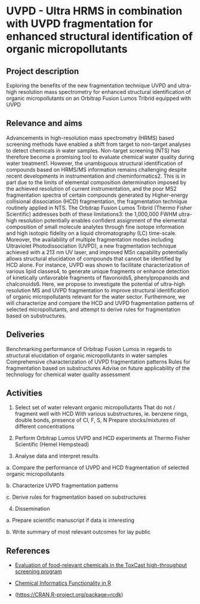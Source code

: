 # UVPD - Ultra HRMS in combination with UVPD fragmentation for enhanced structural identification of organic micropollutants

## Project description

Exploring the benefits of the new fragmentation technique UVPD and ultra-high resolution mass spectrometry for enhanced structural identification of organic micropollutants on an Orbitrap Fusion Lumos Tribrid equipped with UVPD

 

## Relevance and aims

Advancements in high-resolution mass spectrometry (HRMS) based screening methods have enabled a shift from target to non-target analyses to detect chemicals in water samples. Non-target screening (NTS) has therefore become a promising tool to evaluate chemical water quality during water treatment1. However, the unambiguous structural identification of compounds based on HRMS/MS information remains challenging despite recent developments in instrumentation and cheminformatics2. This is in part due to the limits of elemental composition determination imposed by the achieved resolution of current instrumentation, and the poor MS2 fragmentation spectra of certain compounds generated by Higher-energy collisional dissociation (HCD) fragmentation, the fragmentation technique routinely applied in NTS. The Orbitrap Fusion Lumos Tribrid (Thermo Fisher Scientific) addresses both of these limitations3: the 1,000,000 FWHM ultra-high resolution potentially enables confident assignment of the elemental composition of small molecule analytes through fine isotope information and high isotopic fidelity on a liquid chromatography (LC) time-scale. Moreover, the availability of multiple fragmentation modes including Ultraviolet Photodissociation (UVPD), a new fragmentation technique achieved with a 213 nm UV laser, and improved MSn capability potentially allows structural elucidation of compounds that cannot be identified by HCD alone. For instance, UVPD was shown to facilitate characterization of various lipid classes4, to generate unique fragments or enhance detection of kinetically unfavorable fragments of flavonoids5, phenylpropanoids and chalconoids6. Here, we propose to investigate the potential of ultra-high resolution MS and UVPD fragmentation to improve structural identification of organic micropollutants relevant for the water sector. Furthermore, we will characterize and compare the HCD and UVPD fragmentation patterns of selected micropollutants, and attempt to derive rules for fragmentation based on substructures.

 

## Deliveries

Benchmarking performance of Orbitrap Fusion Lumos in regards to structural elucidation of organic micropollutants in water samples
    Comprehensive characterization of UVPD fragmentation patterns
    Rules for fragmentation based on substructures
    Advise on future applicability of the technology for chemical water quality assessment

 

## Activities

1. Select set of water relevant organic micropollutants
        That do not / fragment well with HCD
        With various substructures, ie. benzene rings, double bonds, presence of Cl, F, S, N
        Prepare stocks/mixtures of different concentrations

2. Perform Orbitrap Lumos UVPD and HCD experiments at Thermo Fisher Scientific (Hemel Hempstead)

3. Analyse data and interpret results

a.     Compare the performance of UVPD and HCD fragmentation of selected organic micropollutants

b.     Characterize UVPD fragmentation patterns

c.     Derive rules for fragmentation based on substructures

4. Dissemination

a.     Prepare scientific manuscript if data is interesting

b.     Write summary of most relevant outcomes for lay public

 
## References


- [Evaluation of food-relevant chemicals in the ToxCast high-throughput screening program](https://doi.org/10.1016/j.fct.2016.04.012)

- [Chemical Informatics Functionality in R](http://dx.doi.org/10.18637/jss.v018.i05)

- (https://CRAN.R-project.org/package=rcdk)
